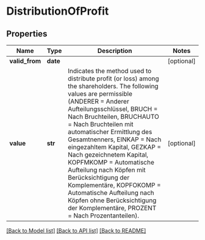 # DistributionOfProfit

## Properties
Name | Type | Description | Notes
------------ | ------------- | ------------- | -------------
**valid_from** | **date** |  | [optional] 
**value** | **str** | Indicates the method used to distribute profit (or loss) among the shareholders. The following values are permissible (ANDERER &#x3D; Anderer Aufteilungsschlüssel, BRUCH &#x3D; Nach Bruchteilen, BRUCHAUTO &#x3D; Nach Bruchteilen mit automatischer Ermittlung des Gesamtnenners, EINKAP &#x3D; Nach eingezahltem Kapital, GEZKAP &#x3D; Nach gezeichnetem Kapital, KOPFMKOMP &#x3D; Automatische Aufteilung nach Köpfen mit Berücksichtigung der Komplementäre, KOPFOKOMP &#x3D; Automatische Aufteilung nach Köpfen ohne Berücksichtigung der Komplementäre, PROZENT &#x3D; Nach Prozentanteilen). | [optional] 

[[Back to Model list]](../README.md#documentation-for-models) [[Back to API list]](../README.md#documentation-for-api-endpoints) [[Back to README]](../README.md)


